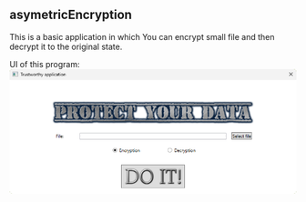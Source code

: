## asymetricEncryption
This is a basic application in which You can encrypt small file and then decrypt it to the original state.

UI of this program:
![Application's window](screen.png?raw=true "Application's window")
